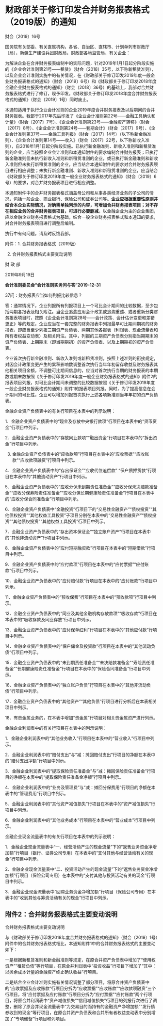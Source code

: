            
# 财政部关于修订印发合并财务报表格式（2019版）的通知

财会〔2019〕16号

国务院有关部委、有关直属机构，各省、自治区、直辖市、计划单列市财政厅（局），新疆生产建设兵团财政局，财政部各地监管局，有关企业：

为解决企业在合并财务报表编制中的实际问题，针对2019年1月1日起分阶段实施的《企业会计准则第21号——租赁》（财会〔2018〕35号，以下称新租赁准则），以及企业会计准则实施中的有关情况，在《财政部关于修订印发2019年度一般企业财务报表格式的通知》（财会〔2019〕6号）和《财政部关于修订印发2018年度金融企业财务报表格式的通知》（财会〔2018〕36号）的基础上，我部对合并财务报表格式进行了修订，现予印发。《财政部关于修订印发2018年度合并财务报表格式的通知》（财会〔2019〕1号）同时废止。

本通知适用于执行企业会计准则的企业2019年度合并财务报表及以后期间的合并财务报表。我部于2017年先后印发了《企业会计准则第22号——金融工具确认和计量》（财会〔2017〕7号）、《企业会计准则第23号——金融资产转移》（财会〔2017〕8号）、《企业会计准则第24号——套期会计》（财会〔2017〕9号）、《企业会计准则第37号——金融工具列报》（财会〔2017〕14号）（以下称新金融准则）、《企业会计准则第14号——收入》（财会〔2017〕22号，以下称新收入准则），自2018年1月1日起分阶段实施。已执行新金融准则、新收入准则和新租赁准则的企业，应当按照企业会计准则和本通知附件的要求编制合并财务报表；已执行新金融准则但未执行新收入准则和新租赁准则的企业，或已执行新金融准则和新收入准则但未执行新租赁准则的企业，应当结合本通知附件的要求对合并财务报表项目进行相应调整；未执行新金融准则、新收入准则和新租赁准则的企业，应当结合《财政部关于修订印发2019年度一般企业财务报表格式的通知》（财会〔2019〕6号）的要求，对合并财务报表项目进行相应调整。

本通知附件中的合并财务报表格式涵盖母公司和从事各类经济业务的子公司的情况，包括一般企业、商业银行、保险公司和证券公司等。**企业应根据重要性原则并结合本企业实际情况，对确需单独列示的内容，可增加合并财务报表项目；对不存在相应业务的合并财务报表项目，可进行必要删减**。以金融企业为主的企业集团，应以金融企业财务报表格式为基础，结合一般企业财务报表格式和本通知的要求，对合并财务报表项目进行调整后编制。

执行中有何问题，请及时反馈我部。

附件：1. 合并财务报表格式（2019版）

2. 合并财务报表格式主要变动说明

财 政 部

2019年9月19日

**会计准则委员会“会计准则实务问与答”2019-12-31**

37问：财务报表应当如何列报比较信息？

答：通常情况下，企业列报所有列报项目上一个可比会计期间的比较数据，至少包括两期各报表及相关附注。当企业追溯应用会计政策或追溯重述、或者重新分类财务报表项目时，按照《企业会计准则第28号——会计政策、会计估计变更和差错更正》等的规定，企业应当在一套完整的财务报表中列报最早可比期间期初的财务报表，即应当至少列报三期资产负债表、两期其他各报表（利润表、现金流量表和所有者权益变动表）及相关附注。其中，列报的三期资产负债表分别指当期期末的资产负债表、上期期末（即当期期初）的资产负债表、以及上期期初的资产负债表。

企业首次执行新金融准则、新收入准则或新租赁准则，按照上述准则的衔接规定，对因会计政策变更产生的累积影响数调整首次执行当年年初留存收益及财务报表其他相关项目金额，不调整可比期间信息的，应当对首次执行当期的财务报表的本期数或期末数按照《关于修订印发2019年度一般企业财务报表格式的通知》附件2的报表项目列报，对可比会计期间未调整的比较数据按照《关于修订印发2019年度一般企业财务报表格式的通知》附件1的报表项目列报。同时，为了提高信息在会计期间的可比性，企业可以增加列报首次执行上述各项新准则当年年初的资产负债表。

金融企业资产负债表中的有关行项目在本表中的列示说明：

1．金融企业资产负债表中的“现金及存放中央银行款项”行项目在本表中的“货币资金”行项目中列示。

2．金融企业资产负债表中的“存放同业款项”“融出资金”行项目在本表中的“拆出资金”行项目中列示。

3. 金融企业资产负债表中的“应收款项”行项目在本表中的“应收票据”“应收账款”“应收款项融资”行项目中列示。

4．金融企业资产负债表中的“存出保证金”“应收代位追偿款” “保户质押贷款”行项目在本表中的“其他流动资产”行项目中列示。

5．金融企业资产负债表中的“应收分保未到期责任准备金”“应收分保未决赔款准备金”“应收分保寿险责任准备金”“应收分保长期健康险责任准备金”行项目在本表中的“应收分保合同准备金”行项目中列示。

6．金融企业资产负债表中“金融投资”行项目下的“交易性金融资产”“债权投资”“其他债权投资”“其他权益工具投资”子项目分别在本表中的“交易性金融资产”“债权投资”“其他债权投资”“其他权益工具投资”行项目中列示。

7．金融企业资产负债表中的“存出资本保证金”“独立账户资产”行项目在本表中的“其他非流动资产”行项目中列示。

8．金融企业资产负债表中的“应付短期融资款”行项目在本表中的“短期借款”行项目中列示。

9．金融企业资产负债表中的“应付款项”行项目在本表中的“应付票据”“应付账款”行项目中列示。

10．金融企业资产负债表中的“应付赔付款”行项目在本表中的“应付账款”行项目中列示。

11．金融企业资产负债表中的“预收保费”行项目在本表中的“预收款项”行项目中列示。

12．金融企业资产负债表中的“同业及其他金融机构存放款项”“吸收存款”行项目在本表中的“吸收存款及同业存放”行项目中列示。

13．金融企业资产负债表中的“应付保单红利”行项目在本表中的“其他应付款”行项目中列示。

14．金融企业资产负债表中的“保户储金及投资款”行项目在本表中的“其他流动负债”行项目中列示。

15．金融企业资产负债表中的“未到期责任准备金”“未决赔款准备金”“寿险责任准备金”“长期健康险责任准备金”行项目在本表中的“保险合同准备金”行项目中列示。

16．金融企业资产负债表中的“独立账户负债”行项目在本表中的“其他非流动负债”行项目中列示。

17．金融企业资产负债表中的“其他资产”“其他负债”行项目进行分析后在本表相关项目中列示。

18．有贵金属业务的，在本表中增加“贵金属”行项目对相关贵金属资产进行列示。
           
金融企业利润表中的有关行项目在本表中的列示说明：

1．金融企业利润表中的“其他业务收入”行项目在本表中的“营业收入”行项目中列示。

2．金融企业利润表中的“赔付支出”与“减：摊回赔付支出”行项目的净额在本表中的“赔付支出净额”行项目中列示。

3．金融企业利润表中的“提取保险责任准备金”与“减：摊回保险责任准备金”行项目的净额在本表中的“提取保险责任准备金净额”行项目中列示。

4．金融企业利润表中的“业务及管理费”与“减：摊回分保费用”行项目的净额在本表中的“管理费用”行项目中列示。

5．金融企业利润表中的“其他资产减值损失”行项目在本表中的“资产减值损失”行项目中列示。

6．金融企业利润表中的“其他业务成本”行项目在本表中的“营业成本”行项目中列示。

金融企业现金流量表中的有关行项目在本表中的列示说明：

1．金融企业现金流量表中“一、经营活动产生的现金流量”下的“返售业务资金净增加额”行项目（银行、证券公司专用）在本表中的“支付其他与经营活动有关的现金”行项目中列示。

2．金融企业现金流量表中“二、投资活动产生的现金流量”下的“返售业务资金净增加额”行项目（保险公司专用）在本表中的“支付其他与投资活动有关的现金”行项目中列示。

3．金融企业现金流量表中“回购业务资金净增加额”行项目（保险公司专用）在本表中的“收到其他与筹资活动有关的现金”行项目中列示。

           
## 附件2：合并财务报表格式主要变动说明

合并财务报表格式主要变动说明

与《财政部关于修订印发2018年度合并财务报表格式的通知》（财会〔2019〕1号）附件中的合并财务报表格式相比，本通知附件1中的合并财务报表格式的主要变动如下：

一是根据新租赁准则和新金融准则等规定，在原合并资产负债表中增加了“使用权资产”“租赁负债”等行项目，在原合并利润表中“投资收益”行项目下增加了“其中：以摊余成本计量的金融资产终止确认收益”行项目。

二是结合企业会计准则实施有关情况调整了部分项目，将原合并资产负债表中的“应收票据及应收账款”行项目分拆为“应收票据”“应收账款”“应收款项融资”三个行项目，将“应付票据及应付账款”行项目分拆为“应付票据”“应付账款”两个行项目，将原合并利润表中“资产减值损失”“信用减值损失”行项目的列报行次进行了调整，删除了原合并现金流量表中“为交易目的而持有的金融资产净增加额”“发行债券收到的现金”等行项目，在原合并资产负债表和合并所有者权益变动表中分别增加了“专项储备”行项目和列项目。